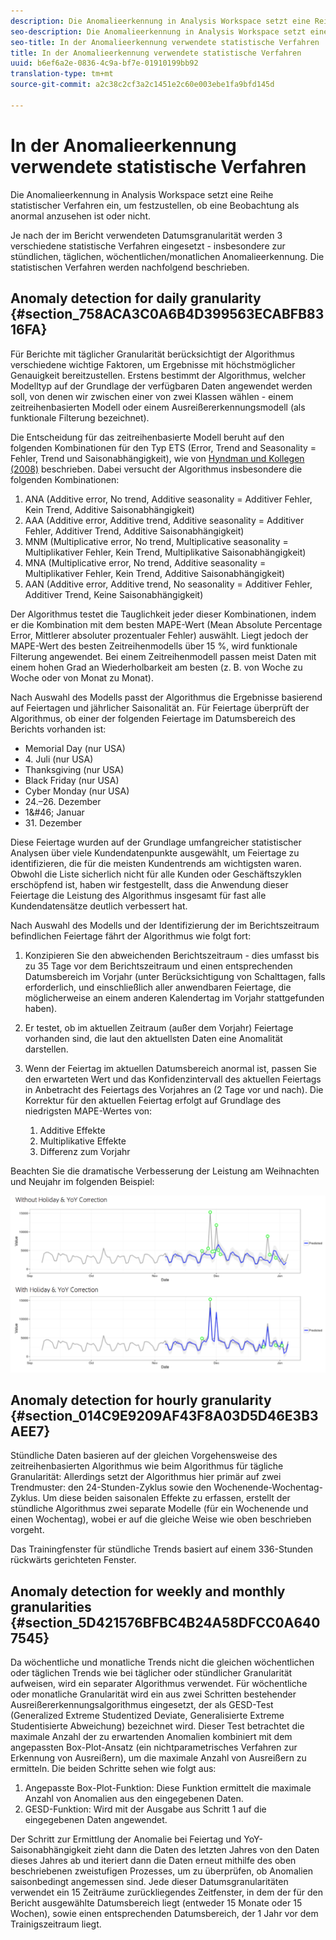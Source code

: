 ```yaml
---
description: Die Anomalieerkennung in Analysis Workspace setzt eine Reihe statistischer Verfahren ein, um festzustellen, ob eine Beobachtung als anormal anzusehen ist oder nicht.
seo-description: Die Anomalieerkennung in Analysis Workspace setzt eine Reihe statistischer Verfahren ein, um festzustellen, ob eine Beobachtung als anormal anzusehen ist oder nicht.
seo-title: In der Anomalieerkennung verwendete statistische Verfahren
title: In der Anomalieerkennung verwendete statistische Verfahren
uuid: b6ef6a2e-0836-4c9a-bf7e-01910199bb92
translation-type: tm+mt
source-git-commit: a2c38c2cf3a2c1451e2c60e003ebe1fa9bfd145d

---
```



# In der Anomalieerkennung verwendete statistische Verfahren

Die Anomalieerkennung in Analysis Workspace setzt eine Reihe statistischer Verfahren ein, um festzustellen, ob eine Beobachtung als anormal anzusehen ist oder nicht.

Je nach der im Bericht verwendeten Datumsgranularität werden 3 verschiedene statistische Verfahren eingesetzt - insbesondere zur stündlichen, täglichen, wöchentlichen/monatlichen Anomalieerkennung. Die statistischen Verfahren werden nachfolgend beschrieben.

## Anomaly detection for daily granularity {#section_758ACA3C0A6B4D399563ECABFB8316FA}

Für Berichte mit täglicher Granularität berücksichtigt der Algorithmus verschiedene wichtige Faktoren, um Ergebnisse mit höchstmöglicher Genauigkeit bereitzustellen. Erstens bestimmt der Algorithmus, welcher Modelltyp auf der Grundlage der verfügbaren Daten angewendet werden soll, von denen wir zwischen einer von zwei Klassen wählen - einem zeitreihenbasierten Modell oder einem Ausreißererkennungsmodell (als funktionale Filterung bezeichnet).

Die Entscheidung für das zeitreihenbasierte Modell beruht auf den folgenden Kombinationen für den Typ ETS (Error, Trend and Seasonality = Fehler, Trend und Saisonabhängigkeit), wie von [Hyndman und Kollegen (2008)](https://www.springer.com/us/book/9783540719168) beschrieben. Dabei versucht der Algorithmus insbesondere die folgenden Kombinationen:

1. ANA (Additive error, No trend, Additive seasonality = Additiver Fehler, Kein Trend, Additive Saisonabhängigkeit)
1. AAA (Additive error, Additive trend, Additive seasonality = Additiver Fehler, Additiver Trend, Additive Saisonabhängigkeit)
1. MNM (Multiplicative error, No trend, Multiplicative seasonality = Multiplikativer Fehler, Kein Trend, Multiplikative Saisonabhängigkeit)
1. MNA (Multiplicative error, No trend, Additive seasonality = Multiplikativer Fehler, Kein Trend, Additive Saisonabhängigkeit)
1. AAN (Additive error, Additive trend, No seasonality = Additiver Fehler, Additiver Trend, Keine Saisonabhängigkeit)

Der Algorithmus testet die Tauglichkeit jeder dieser Kombinationen, indem er die Kombination mit dem besten MAPE-Wert (Mean Absolute Percentage Error, Mittlerer absoluter prozentualer Fehler) auswählt. Liegt jedoch der MAPE-Wert des besten Zeitreihenmodells über 15 %, wird funktionale Filterung angewendet. Bei einem Zeitreihenmodell passen meist Daten mit einem hohen Grad an Wiederholbarkeit am besten (z. B. von Woche zu Woche oder von Monat zu Monat).

Nach Auswahl des Modells passt der Algorithmus die Ergebnisse basierend auf Feiertagen und jährlicher Saisonalität an. Für Feiertage überprüft der Algorithmus, ob einer der folgenden Feiertage im Datumsbereich des Berichts vorhanden ist:

* Memorial Day (nur USA)
* 4. Juli (nur USA)
* Thanksgiving (nur USA)
* Black Friday (nur USA)
* Cyber Monday (nur USA)
* 24.–26. Dezember
* 1&amp;#46; Januar
* 31. Dezember

Diese Feiertage wurden auf der Grundlage umfangreicher statistischer Analysen über viele Kundendatenpunkte ausgewählt, um Feiertage zu identifizieren, die für die meisten Kundentrends am wichtigsten waren. Obwohl die Liste sicherlich nicht für alle Kunden oder Geschäftszyklen erschöpfend ist, haben wir festgestellt, dass die Anwendung dieser Feiertage die Leistung des Algorithmus insgesamt für fast alle Kundendatensätze deutlich verbessert hat.

Nach Auswahl des Modells und der Identifizierung der im Berichtszeitraum befindlichen Feiertage fährt der Algorithmus wie folgt fort:

1. Konzipieren Sie den abweichenden Berichtszeitraum - dies umfasst bis zu 35 Tage vor dem Berichtszeitraum und einen entsprechenden Datumsbereich im Vorjahr (unter Berücksichtigung von Schalttagen, falls erforderlich, und einschließlich aller anwendbaren Feiertage, die möglicherweise an einem anderen Kalendertag im Vorjahr stattgefunden haben).
1. Er testet, ob im aktuellen Zeitraum (außer dem Vorjahr) Feiertage vorhanden sind, die laut den aktuellsten Daten eine Anomalität darstellen.
1. Wenn der Feiertag im aktuellen Datumsbereich anormal ist, passen Sie den erwarteten Wert und das Konfidenzintervall des aktuellen Feiertags in Anbetracht des Feiertags des Vorjahres an (2 Tage vor und nach). Die Korrektur für den aktuellen Feiertag erfolgt auf Grundlage des niedrigsten MAPE-Wertes von:

   1. Additive Effekte
   1. Multiplikative Effekte
   1. Differenz zum Vorjahr

Beachten Sie die dramatische Verbesserung der Leistung am Weihnachten und Neujahr im folgenden Beispiel:

![](assets/anomaly_statistics.png)

## Anomaly detection for hourly granularity {#section_014C9E9209AF43F8A03D5D46E3B3AEE7}

Stündliche Daten basieren auf der gleichen Vorgehensweise des zeitreihenbasierten Algorithmus wie beim Algorithmus für tägliche Granularität: Allerdings setzt der Algorithmus hier primär auf zwei Trendmuster: den 24-Stunden-Zyklus sowie den Wochenende-Wochentag-Zyklus. Um diese beiden saisonalen Effekte zu erfassen, erstellt der stündliche Algorithmus zwei separate Modelle (für ein Wochenende und einen Wochentag), wobei er auf die gleiche Weise wie oben beschrieben vorgeht.

Das Trainingfenster für stündliche Trends basiert auf einem 336-Stunden rückwärts gerichteten Fenster.

## Anomaly detection for weekly and monthly granularities {#section_5D421576BFBC4B24A58DFCC0A6407545}

Da wöchentliche und monatliche Trends nicht die gleichen wöchentlichen oder täglichen Trends wie bei täglicher oder stündlicher Granularität aufweisen, wird ein separater Algorithmus verwendet. Für wöchentliche oder monatliche Granularität wird ein aus zwei Schritten bestehender Ausreißererkennungsalgorithmus eingesetzt, der als GESD-Test (Generalized Extreme Studentized Deviate, Generalisierte Extreme Studentisierte Abweichung) bezeichnet wird. Dieser Test betrachtet die maximale Anzahl der zu erwartenden Anomalien kombiniert mit dem angepassten Box-Plot-Ansatz (ein nichtparametrisches Verfahren zur Erkennung von Ausreißern), um die maximale Anzahl von Ausreißern zu ermitteln. Die beiden Schritte sehen wie folgt aus:

1. Angepasste Box-Plot-Funktion: Diese Funktion ermittelt die maximale Anzahl von Anomalien aus den eingegebenen Daten.
1. GESD-Funktion: Wird mit der Ausgabe aus Schritt 1 auf die eingegebenen Daten angewendet.

Der Schritt zur Ermittlung der Anomalie bei Feiertag und YoY-Saisonabhängigkeit zieht dann die Daten des letzten Jahres von den Daten dieses Jahres ab und iteriert dann die Daten erneut mithilfe des oben beschriebenen zweistufigen Prozesses, um zu überprüfen, ob Anomalien saisonbedingt angemessen sind. Jede dieser Datumsgranularitäten verwendet ein 15 Zeiträume zurückliegendes Zeitfenster, in dem der für den Bericht ausgewählte Datumsbereich liegt (entweder 15 Monate oder 15 Wochen), sowie einen entsprechenden Datumsbereich, der 1 Jahr vor dem Trainigszeitraum liegt.
